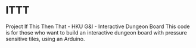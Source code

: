 # ITTT
Project If This Then That - HKU G&amp;I - Interactive Dungeon Board
This code is for those who want to build an interactive dungeon board with pressure sensitive tiles, using an Arduino.
